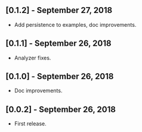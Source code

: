 ## [0.1.2] - September 27, 2018

* Add persistence to examples, doc improvements.

## [0.1.1] - September 26, 2018

* Analyzer fixes.

## [0.1.0] - September 26, 2018

* Doc improvements.

## [0.0.2] - September 26, 2018

* First release.
